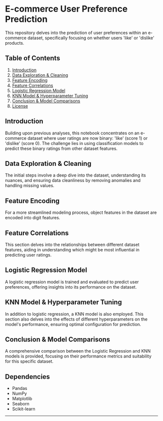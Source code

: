 # E-commerce User Preference Prediction

This repository delves into the prediction of user preferences within an e-commerce dataset, specifically focusing on whether users 'like' or 'dislike' products.

## Table of Contents

1. [Introduction](#introduction)
2. [Data Exploration & Cleaning](#data-exploration--cleaning)
3. [Feature Encoding](#feature-encoding)
4. [Feature Correlations](#feature-correlations)
5. [Logistic Regression Model](#logistic-regression-model)
6. [KNN Model & Hyperparameter Tuning](#knn-model--hyperparameter-tuning)
7. [Conclusion & Model Comparisons](#conclusion--model-comparisons)
8. [License](#license)

## Introduction

Building upon previous analyses, this notebook concentrates on an e-commerce dataset where user ratings are now binary: 'like' (score 1) or 'dislike' (score 0). The challenge lies in using classification models to predict these binary ratings from other dataset features.

## Data Exploration & Cleaning

The initial steps involve a deep dive into the dataset, understanding its nuances, and ensuring data cleanliness by removing anomalies and handling missing values.

## Feature Encoding

For a more streamlined modeling process, object features in the dataset are encoded into digit features.

## Feature Correlations

This section delves into the relationships between different dataset features, aiding in understanding which might be most influential in predicting user ratings.

## Logistic Regression Model

A logistic regression model is trained and evaluated to predict user preferences, offering insights into its performance on the dataset.

## KNN Model & Hyperparameter Tuning

In addition to logistic regression, a KNN model is also employed. This section also delves into the effects of different hyperparameters on the model's performance, ensuring optimal configuration for prediction.

## Conclusion & Model Comparisons

A comprehensive comparison between the Logistic Regression and KNN models is provided, focusing on their performance metrics and suitability for this specific dataset.

## Dependencies

- Pandas
- NumPy
- Matplotlib
- Seaborn
- Scikit-learn

---

